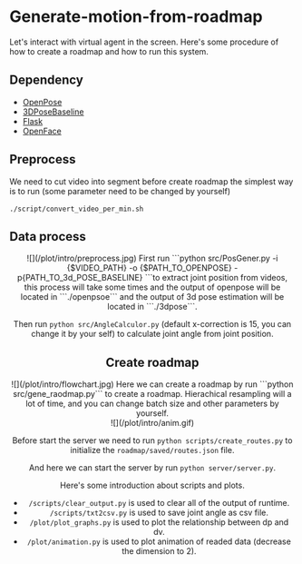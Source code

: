 # Generate-motion-from-roadmap
Let's interact with virtual agent in the screen. Here's some procedure of how to create a roadmap and how to run this system.

## Dependency
* [OpenPose](https://github.com/CMU-Perceptual-Computing-Lab/openpose)
* [3DPoseBaseline](https://github.com/una-dinosauria/3d-pose-baseline)
* [Flask](http://flask.pocoo.org/)
* [OpenFace](https://github.com/TadasBaltrusaitis/OpenFace)

## Preprocess

We need to cut video into segment before create roadmap the simplest way is to run (some parameter need to be changed by yourself)
```
./script/convert_video_per_min.sh
```

## Data process
<div align='center'>![](/plot/intro/preprocess.jpg)
First run ```python src/PosGener.py -i {$VIDEO_PATH} -o {$PATH_TO_OPENPOSE} -p{PATH_TO_3d_POSE_BASELINE} ```to extract joint position from videos, this process will take some times and the output of openpose will be located in ```./openpsoe``` and the output of 3d pose estimation will be located in ```./3dpose```.

Then run ```python src/AngleCalculor.py``` (default x-correction is 15, you can change it by your self) to calculate joint angle from joint position.

## Create roadmap
<div align='center'>![](/plot/intro/flowchart.jpg)
Here we can create a roadmap by run ```python src/gene_raodmap.py``` to create a roadmap. Hierachical resampling will a lot of time, and you can change batch size and other parameters by yourself.
<div align='center'>![](/plot/intro/anim.gif)

Before start the server we need to run ```python scripts/create_routes.py``` to initialize the ```roadmap/saved/routes.json``` file.

And here we can start the server by run ```python server/server.py```.

Here's some introduction about scripts and plots.  
* ```/scripts/clear_output.py``` is used to clear all of the output of runtime.
* ```/scripts/txt2csv.py``` is used to save joint angle as csv file.
*  ```/plot/plot_graphs.py``` is used to plot the relationship between dp and dv. 
*  ```/plot/animation.py``` is used to plot animation of readed data (decrease the dimension to 2).
